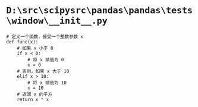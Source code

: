 # `D:\src\scipysrc\pandas\pandas\tests\window\__init__.py`

```
# 定义一个函数，接受一个整数参数 x
def func(x):
    # 如果 x 小于 0
    if x < 0:
        # 将 x 赋值为 0
        x = 0
    # 否则，如果 x 大于 10
    elif x > 10:
        # 将 x 赋值为 10
        x = 10
    # 返回 x 的平方
    return x * x
```